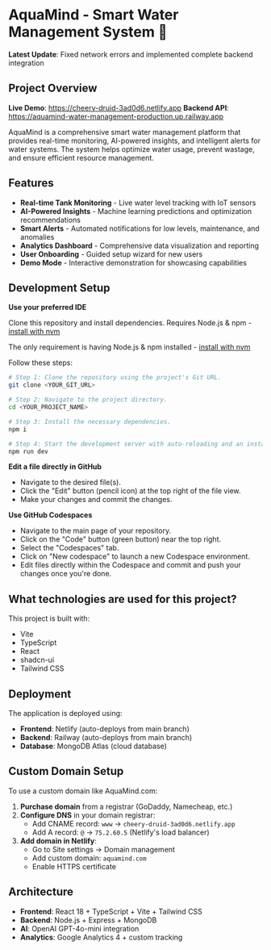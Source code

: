 # AquaMind - Smart Water Management System 🚀

**Latest Update**: Fixed network errors and implemented complete backend integration

## Project Overview

**Live Demo**: https://cheery-druid-3ad0d6.netlify.app
**Backend API**: https://aquamind-water-management-production.up.railway.app

AquaMind is a comprehensive smart water management platform that provides real-time monitoring, AI-powered insights, and intelligent alerts for water systems. The system helps optimize water usage, prevent wastage, and ensure efficient resource management.

## Features

- **Real-time Tank Monitoring** - Live water level tracking with IoT sensors
- **AI-Powered Insights** - Machine learning predictions and optimization recommendations  
- **Smart Alerts** - Automated notifications for low levels, maintenance, and anomalies
- **Analytics Dashboard** - Comprehensive data visualization and reporting
- **User Onboarding** - Guided setup wizard for new users
- **Demo Mode** - Interactive demonstration for showcasing capabilities

## Development Setup

**Use your preferred IDE**

Clone this repository and install dependencies. Requires Node.js & npm - [install with nvm](https://github.com/nvm-sh/nvm#installing-and-updating)

The only requirement is having Node.js & npm installed - [install with nvm](https://github.com/nvm-sh/nvm#installing-and-updating)

Follow these steps:

```sh
# Step 1: Clone the repository using the project's Git URL.
git clone <YOUR_GIT_URL>

# Step 2: Navigate to the project directory.
cd <YOUR_PROJECT_NAME>

# Step 3: Install the necessary dependencies.
npm i

# Step 4: Start the development server with auto-reloading and an instant preview.
npm run dev
```

**Edit a file directly in GitHub**

- Navigate to the desired file(s).
- Click the "Edit" button (pencil icon) at the top right of the file view.
- Make your changes and commit the changes.

**Use GitHub Codespaces**

- Navigate to the main page of your repository.
- Click on the "Code" button (green button) near the top right.
- Select the "Codespaces" tab.
- Click on "New codespace" to launch a new Codespace environment.
- Edit files directly within the Codespace and commit and push your changes once you're done.

## What technologies are used for this project?

This project is built with:

- Vite
- TypeScript
- React
- shadcn-ui
- Tailwind CSS

## Deployment

The application is deployed using:
- **Frontend**: Netlify (auto-deploys from main branch)
- **Backend**: Railway (auto-deploys from main branch)
- **Database**: MongoDB Atlas (cloud database)

## Custom Domain Setup

To use a custom domain like AquaMind.com:

1. **Purchase domain** from a registrar (GoDaddy, Namecheap, etc.)
2. **Configure DNS** in your domain registrar:
   - Add CNAME record: `www` → `cheery-druid-3ad0d6.netlify.app`
   - Add A record: `@` → `75.2.60.5` (Netlify's load balancer)
3. **Add domain in Netlify**:
   - Go to Site settings → Domain management
   - Add custom domain: `aquamind.com`
   - Enable HTTPS certificate

## Architecture

- **Frontend**: React 18 + TypeScript + Vite + Tailwind CSS
- **Backend**: Node.js + Express + MongoDB
- **AI**: OpenAI GPT-4o-mini integration
- **Analytics**: Google Analytics 4 + custom tracking
